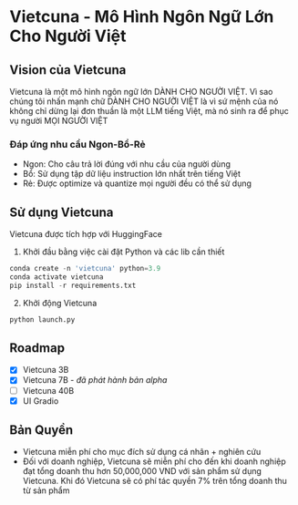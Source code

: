 # Vietcuna - Mô Hình Ngôn Ngữ Lớn Cho Người Việt
## Vision của Vietcuna
Vietcuna là một mô hình ngôn ngữ lớn DÀNH CHO NGƯỜI VIỆT. Vì sao chúng tôi nhấn mạnh chữ DÀNH CHO NGƯỜI VIỆT là vì sứ mệnh của nó không chỉ dừng lại đơn thuần là một LLM tiếng Việt, mà nó sinh ra để phục vụ người MỌI NGƯỜI VIỆT

### Đáp ứng nhu cầu Ngon-Bổ-Rẻ
- Ngon: Cho câu trả lời đúng với nhu cầu của người dùng
- Bổ: Sử dụng tập dữ liệu instruction lớn nhất trên tiếng Việt
- Rẻ: Được optimize và quantize mọi người đều có thể sử dụng
## Sử dụng Vietcuna
Vietcuna được tích hợp với HuggingFace
1) Khởi đầu bằng việc cài đặt Python và các lib cần thiết
```python
conda create -n 'vietcuna' python=3.9
conda activate vietcuna
pip install -r requirements.txt
```
2) Khởi động Vietcuna
```python
python launch.py
``` 
## Roadmap
- [x] Vietcuna 3B
- [x] Vietcuna 7B - _đã phát hành bản alpha_
- [ ] Vietcuna 40B
- [x] UI Gradio
## Bản Quyền
- Vietcuna miễn phí cho mục đích sử dụng cá nhân + nghiên cứu
- Đối với doanh nghiệp, Vietcuna sẽ miễn phí cho đến khi doanh nghiệp đạt tổng doanh thu hơn 50,000,000 VND với sản phẩm sử dụng Vietcuna. Khi đó Vietcuna sẽ có phí tác quyền 7% trên tổng doanh thu từ sản phẩm
